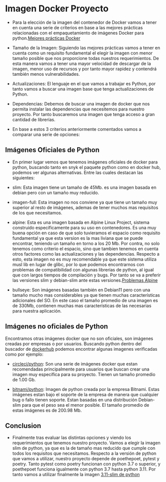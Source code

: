 # Imagen Docker Proyecto

* Para la elección de la imagen del contenedor de Docker vamos a tener en cuenta una serie de criterios en base a las mejores prácticas relacionadas con el empaquetamiento de imágenes Docker para python.[Mejores prácticas Docker](https://snyk.io/blog/best-practices-containerizing-python-docker/)

* Tamaño de la Imagen: Siguiendo las mejores prácticas vamos a tener en cuenta como un requisito fundamental el elegir la imagen con menor tamaño posible que nos proporcione todas nuestros requerimientos. De esta manera vamos a tener una mayor velocidad de descargar de la imagen, menor uso de recursos y por tanto mayor rapidez y contendrá también menos vulnerabilidades.

* Actualizaciones: El lenguaje en el que vamos a trabajar es Python, por tanto vamos a buscar una imagen base que tenga actualizaciones de Python.

* Dependencias: Debemos de buscar una imagen de docker que nos permita instalar las dependencias que necesitemos para nuestro proyecto. Por tanto buscaremos una imagen que tenga acceso a gran cantidad de librerías.

* En base a estos 3 criterios anteriormente comentados vamos a comparar una serie de opciones: 

## Imágenes Oficiales de Python

* En primer lugar vemos que tenemos imágenes oficiales de docker para python, buscando tanto en snyk el paquete python como en docker hub, podemos ver algunas alternativas. Entre las cuales destacan las siguientes:

* slim: Esta imagen tiene un tamaño de 45Mb. es una imagen basada en debian pero con un tamaño muy reducido.

* imagen-full: Esta imagen no nos conviene ya que tiene un tamaño muy superior al resto de imágenes, ademas de tener muchos mas requisitos de los que necesitamos.

* alpine: Esta es una imagen basada en Alpine Linux Project, sistema construido específicamente para su uso en contenedores. Es una muy buena opción en caso de que solo tuvieramos el espacio como requisito fundamental ya que esta version es la mas liviana que se puede encontrar, teniendo un tamaño en torno a los 20 Mb. Por contra, no solo tenemos como criterio el espacio, sino que tambien tenemos en cuenta otros factores como las actualizaciones y las dependencias. Respecto a esto, esta imagen no es muy recomendable ya que este sistema utiliza musl lib en lugar de glibc, por lo que podemos encontrarnos con problemas de compatibilidad con algunas librerías de python, al igual que con largos tiempos de compilación y bugs. Por tanto se va a preferir las versiones slim y debian-slim ante estas versiones.[Problemas Alpine](https://pythonspeed.com/articles/alpine-docker-python/)

* bullseye: Son imágenes basadas también en Debian11 pero con una tamaño mucho mas considerables ya que tienen muchas características adicionales del SO. En este caso el tamaño promedio de una imagen es de 330Mb, contienen muchas mas características de las necesarias para nuestra aplicación.


## Imágenes no oficiales de Python

Encontramos otras imágenes docker que no son oficiales, son imágenes creadas por empresas o por usuarios. Buscando python dentro del buscador de [dockerhub](https://hub.docker.com/search?q=python) podemos encontrar algunas imagenes verificadas como por ejemplo: 

* [circleci/python](https://hub.docker.com/r/circleci/python): Son una serie de imágenes docker que estan recomendadas principalmente para usuarios que buscan crear una imagen muy específica para su proyecto. Tienen un tamaño promedio de 1.00 Gb.

* [bitnami/python](https://hub.docker.com/r/bitnami/python): Imagen de python creada por la empresa Bitnami. Estas imágenes estan bajo el soporte de la empresa de manera que cualquier bug o fallo tienen soporte. Estan basadas en una distribución Debian-slim para que el peso sea el menor posible. El tamaño promedio de estas imágenes es de 200.98 Mb. 


## Conclusion

* Finalmente tras evaluar las distintas opciones y viendo los requerimientos que tenemos nuestro proyecto. Vamos a elegir la imagen slim de python, ya que es la de tamaño mas reducido que cumple con todos los requisitos que necesitamos. Respecto a la versión de python que vamos a utilizar, nuestro proyecto depende de poethepoet, pytest y poetry. Tanto pytest como poetry funcionan con python 3.7 o superior, y poethepoet funciona igualmente con python 3.7 hasta python 3.11. Por tanto vamos a utilizar finalmente la imagen [3.11-slim de python](https://hub.docker.com/layers/library/python/3.11-slim/images/sha256-7ae2d10e4bdc6f69ba2daf031647568fec08f3191621d7a5c8760abb236d16ab?context=explore)








